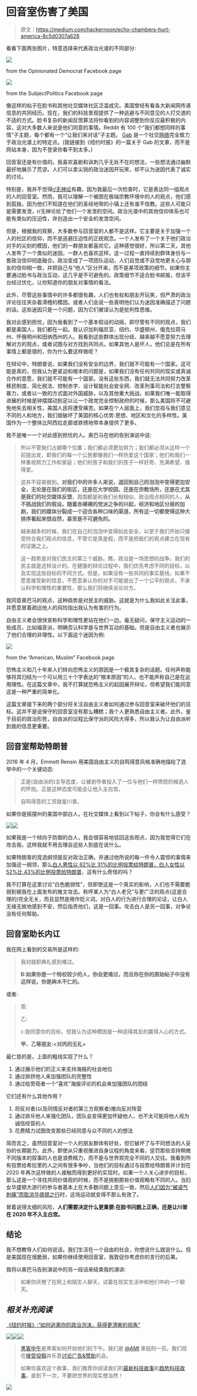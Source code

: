# 回音室伤害了美国

> 原文：<https://medium.com/hackernoon/echo-chambers-hurt-america-8c5d0307a628>

看看下面两张图片，特意选择来代表政治光谱的不同部分:

![](img/f7206f3e6888cf5b673281bd8d152a4d.png)

from the Opinionated Democrat Facebook page

![](img/dfbf15c44964467093b48943323ef560.png)

from the SubjectPolitics Facebook page

像这样的帖子在脸书和其他社交媒体社区泛滥成灾。美国曾经有看各大新闻网传递信息的共同经历。现在，我们的科技景观提供了一种逃避与不同意见的人打交道的不适的方式。脸书复杂的新闻反馈算法将你看到的内容调整到你反应最积极的内容，这对大多数人来说是他们同意的事情。Reddit 有 100 个“我们都想同样的事情”子主题，每个都有一个“让我们来对话”子主题。 [Gab](https://www.nytimes.com/2016/11/30/arts/the-far-right-has-a-new-digital-safe-space.html) 是一个社交[网络](https://hackernoon.com/tagged/network)完全致力于政治光谱上的特定点。(我链接到《纽约时报》的一篇关于 Gab 的文章，而不是网站本身，因为不登录你看不到太多。)

回音室还是有价值的。我喜欢喜剧和讽刺几乎无处不在的想法，一些想法通过幽默最好地展示了荒谬。人们可以拿尖锐的政治迷因开玩笑，却不认为迷因代表了诚实的讨论。

特别是，我并不觉得[r/无神论](https://www.reddit.com/r/atheism/)有趣，因为我最后一次检查时，它是表达同一组观点的人的回音室。然而，我可以理解一个被困在极端宗教环境中的人的观点，他们感到孤独，因为他们不知道在他们的圣经地带的小镇上还有谁不信教。这些人可能只是需要发泄，r/无神论给了他们一个发泄的空间。政治光谱中的其他信仰体系也可能有类似的压迫性，并创造出一个安全的发泄空间。

但是，根据我的观察，大多数参与回音室的人都不是这样。它主要是关于加强一个人的社区的信仰，而不是逃避压迫性的正统观念。一个人发布了一个关于他们政治对手的尖刻的模因，他们的一群朋友都喜欢它。这种感觉很好，所以第二天，其他人发布了一个类似的迷因，一群人也喜欢这样。这一过程一直持续到群体身份与一套政治信仰彻底融合。政治变成了一项团队运动，人们自觉或不自觉地更关心与朋友的信仰相一致，并把自己与“他人”区分开来，而不是某项政策的细节。如果你主要通过脸书与政治互动，这几乎是不可避免的。政策细节不适合脸书邮报，但该平台经过优化，让你知道你的朋友对事情的看法。

此外，尽管这些事情中的许多都很有趣，人们也有权和朋友开玩笑，但严肃的政治评论往往夹杂着滑稽的模因。或者人们会说一些表明他们认为迷因准确描述了问题的话。这些迷因只是一个问题，因为它们被误认为是批判性思维。

我对此感到担忧，因为我看到了一个基本假设的动摇，即尽管有不同的观点，我们都是美国人，我们都在一起。我认识加利福尼亚、纽约、华盛顿州、俄克拉荷马州、怀俄明州和田纳西州的人。我看到这些群体出现分歧，越来越不愿意努力去理解对方的观点，或者试图与对方找到共同点。如果其他人是坏人，他们总是在所有事情上都是错的，你为什么要这样做呢？

在辩论中，特朗普说，如果我们没有安全的边界，我们就不可能有一个国家。这可能是真的，但我认为更紧迫和根本的问题是，如果我们没有任何共同的现实或真诚合作的意愿，我们就不可能有一个国家。没有这些东西，我们就无法共同努力改革移民制度、简化税法、控制赤字、设计智能社会安全网、改革刑事司法和打击警察暴力，或者以一致的方式面对外国威胁，以及其他重大挑战。如果我们唯一能取得进展的时候是钟摆摆动到足以让一个政党完全控制政府的时候，那么美国将不可避免地失去相关性，美国人民将遭受痛苦。如果在个人层面上，我们忽视与我们意见不同的人和地方，我们就破坏了美国的核心优势:思想、地区和文化的多样性。美国作为一个整体比阿西拉走廊或铁锈地带本身提供了更多。

我不是唯一一个对此感到担忧的人。奥巴马在他的告别演说中说:

> 所以不管我们占据哪个位置；我们都必须更加努力；我们都必须从这样一个前提出发，即我们的每一个公民都像我们一样热爱这个国家；他们和我们一样重视努力工作和家庭；他们的孩子和我们的孩子一样好奇、充满希望、值得爱。
> 
> 这并不容易做到。**对我们中的许多人来说，退回到自己的泡泡中变得更加安全，**无论是在我们的街区，还是在大学校园，还是在宗教场所，还是在**尤其是我们的社交媒体反馈**，周围都是和我们长相相似、政治观点相同的人，**从不挑战我们的假设。随着赤裸裸的党派之争的兴起，经济和地区分层的加剧，我们的媒体分裂成一个迎合各种口味的渠道，所有这一切都使得这种大排序看起来很自然，甚至是不可避免的。**
> 
> 越来越多的时候，我们在自己的泡泡中变得如此安全，以至于我们开始只接受符合我们观点的信息，不管它是真是假，而不是把我们的观点建立在现有的证据之上。
> 
> 这一趋势是对我们民主的第三个威胁。瞧，政治是一场思想的战争。我们的民主就是这样设计的。在健康的辩论过程中，我们优先考虑不同的目标，以及实现这些目标的不同方式。但是，如果没有一些共同的事实基线，如果不愿意接受新的信息，不愿意承认你的对手可能提出了一个公平的观点，不承认科学和理性的重要性，那么我们将继续谈论对方。

我同意奥巴马的观点，这种趋势是对民主的威胁。这就是为什么我如此关注此事，并愿意冒着疏远他人的风险指出我认为有害的行为。

自由主义者会很快宣称科学和理性更站在他们一边。毫无疑问，保守主义运动的一些成员，比如福音派，明确否认科学是与世界互动的基础。但是自由主义者也展示了他们合理的非理性。以下面这个迷因为例:

![](img/a99ecedab8342ac9ed5880a7f03b133e.png)

from the “American, Muslim” Facebook page

恐怖主义和几十年来人们转向恐怖主义的原因是一个极其复杂的话题。任何声称能够将其归结为一个可以用三十个字表达的“根本原因”的人，也不能声称自己是在运用理性。在这篇文章中，我不打算就恐怖主义的起因展开辩论，但希望我们能同意这是一种严重的简单化。

这篇文章接下来的两个部分将关注自由主义者如何通过参与回音室来破坏他们的目标。这并不是说保守的回音室没有那么糟糕；我个人更熟悉自由主义者。此外，鉴于目前的政治形势，自由派的议程比保守派的风险大得多，所以我认为让自由派听到我的信息更重要。

## 回音室帮助特朗普

2016 年 4 月，Emmett Rensin 用美国自由主义的自鸣得意风格准确地描绘了选举中的一个关键动态:

> 正是(自由派的)主导态度，让被剥夺者投入了一位与他们一样愤怒的候选人的怀抱。正是这种态度可能会让他入主白宫。
> 
> 自鸣得意的工资就是川普。

如果你是摇摆州的美国中部白人，在社交媒体上看到以下帖子，你会有什么感受？

![](img/d66e85bb2e766ab9cfb881fdd28dc814.png)![](img/889d660b1dbbc2d49f5ae4a6dae07af2.png)

如果我是一个倾向于防御的白人，我会很容易地驳回这些观点，因为我觉得它们在攻击我，这样我就不用去理会这些人到底在说什么。

如果特朗普的竞选纲领是反对政治正确，并通过他所说的每一件令人震惊的事情来加强这一纲领，那么[白人男性以 62%比 31%的比例投票给特朗普，白人女性以 52%比 43%的比例投票给特朗普](http://www.cnn.com/election/results/exit-polls)，这有什么奇怪的吗？

我不打算在这里讨论“白色脆弱性”，但即使这是一个真实的影响，人们也不需要脆弱到被我在上面发布的推文攻击。称呼某人为“白人老兄”与更广泛的观点(这是合理的)完全无关，而且显然是用作贬义词。对白人的行为进行合理的论证，让白人无缘无故地感到不安，然后指责他们，这是一回事。攻击白人是另一回事，对争论没有任何帮助。

## 回音室助长内讧

我在网上看到的交易所是这样的:

> 我对就职典礼感到难过。
> 
> **B:如果你是一个特权较少的人，你会更难过，而且你在你的原始帖子中没有这样说，你是麻木不仁的。**

或者:

> 答:
> 
> 乙:
> 
> c:我同意你的目标，但我认为这种模因是一种适得其反的赢得人心的方式。
> 
> **甲、乙等朋友:<对丙的无礼>**

最仁慈的是，上面的粗线实现了什么？

1.  通过展示他们的正义来支持海报的社会地位
2.  通过排挤他人来加强团队的完整性
3.  通过给旁观者一个“喜欢”海报评论的机会来加强团队的团结

它们还有什么其他作用？

1.  将反对者(以及同情反对者的第三方观察者)推向反对阵营
2.  通过排斥他人来强化团队，团队会变得更加怀疑他人，也不太可能将他人视为诚信经营的人
3.  花费精力试图改变那些已经同意与众不同的人的想法

简而言之，虽然回音室对一个人的朋友群体有好处，但它破坏了与不同想法的人妥协的长期能力。此外，即使从只重视推进自身议程的角度来看，惩罚那些坚持稍微不同版本的叙事的人也是浪费精力，而不是与世界观完全不同的人交往。我看到所有投票给希拉里的人之间有很多争吵，当他们的目标通过与投票给特朗普并计划在 2020 年再次这样做的人接触而得到更好的实现时。如果一个人关心进步的目标，那么这是一个寻找共同价值观的时候，而不是挑剔那些价值观略有不同的人。当妇女华盛顿大游行的参与者基本上在大多数问题上意见一致，然后[人们因为“被语气刺痛”而取消华盛顿之行](https://www.nytimes.com/2017/01/09/us/womens-march-on-washington-opens-contentious-dialogues-about-race.html)时，这场运动就变得不那么有效了。

冒着说得太细的风险，**人们需要决定什么更重要:在脸书问题上正确，还是让川普在 2020 年不入主白宫。**

## 结论

我不想教导人们如何说话。我们生活在一个自由的社会，你想说什么就说什么。但是美国现在很脆弱，如果你继续使用回音室，我敦促你考虑你的言行的后果。

我将以奥巴马告别演说中的另一段话来结束我的演讲:

> 如果你厌倦了在网上和陌生人聊天，试着在现实生活中和他们中的一个聊天。

## *相关补充阅读*

[《纽约时报》:“如何逃离你的政治泡沫，获得更清晰的视角”](https://www.nytimes.com/2017/03/03/arts/the-battle-over-your-political-bubble.html?_r=0)

[![](img/50ef4044ecd4e250b5d50f368b775d38.png)](http://bit.ly/HackernoonFB)[![](img/979d9a46439d5aebbdcdca574e21dc81.png)](https://goo.gl/k7XYbx)[![](img/2930ba6bd2c12218fdbbf7e02c8746ff.png)](https://goo.gl/4ofytp)

> [黑客中午](http://bit.ly/Hackernoon)是黑客如何开始他们的下午。我们是 [@AMI](http://bit.ly/atAMIatAMI) 家庭的一员。我们现在[接受投稿](http://bit.ly/hackernoonsubmission)并乐意[讨论广告&赞助](mailto:partners@amipublications.com)机会。
> 
> 如果你喜欢这个故事，我们推荐你阅读我们的[最新科技故事](http://bit.ly/hackernoonlatestt)和[趋势科技故事](https://hackernoon.com/trending)。直到下一次，不要把世界的现实想当然！

![](img/be0ca55ba73a573dce11effb2ee80d56.png)
